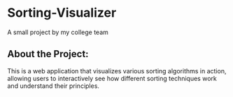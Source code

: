# Sorting-Visualizer
A small project by my college team

## About the Project: 
This is a web application that visualizes various sorting algorithms in action, allowing users to interactively see how different sorting techniques work and understand their principles.
